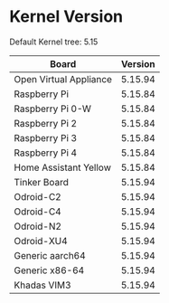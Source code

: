 
# Kernel Version

Default Kernel tree: 5.15

| Board | Version |
|-------|---------|
| Open Virtual Appliance | 5.15.94 |
| Raspberry Pi | 5.15.84 |
| Raspberry Pi 0-W | 5.15.84 |
| Raspberry Pi 2 | 5.15.84 |
| Raspberry Pi 3 | 5.15.84 |
| Raspberry Pi 4 | 5.15.84 |
| Home Assistant Yellow | 5.15.84 |
| Tinker Board | 5.15.94 |
| Odroid-C2 | 5.15.94 |
| Odroid-C4 | 5.15.94 |
| Odroid-N2 | 5.15.94 |
| Odroid-XU4 | 5.15.94 |
| Generic aarch64 | 5.15.94 |
| Generic x86-64 | 5.15.94 |
| Khadas VIM3 | 5.15.94 |
